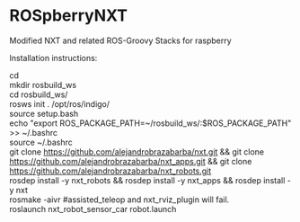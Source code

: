 ROSpberryNXT
============

Modified NXT and related ROS-Groovy Stacks for raspberry

Installation instructions:

cd  
mkdir rosbuild_ws  
cd rosbuild_ws/  
rosws init . /opt/ros/indigo/  
source setup.bash  
echo "export ROS_PACKAGE_PATH=~/rosbuild_ws/:$ROS_PACKAGE_PATH" >> ~/.bashrc  
source ~/.bashrc  
git clone https://github.com/alejandrobrazabarba/nxt.git && git clone https://github.com/alejandrobrazabarba/nxt_apps.git && git clone https://github.com/alejandrobrazabarba/nxt_robots.git  
rosdep install -y nxt_robots && rosdep install -y nxt_apps && rosdep install -y nxt  
rosmake -aivr #assisted_teleop and nxt_rviz_plugin will fail.  
roslaunch nxt_robot_sensor_car robot.launch  
